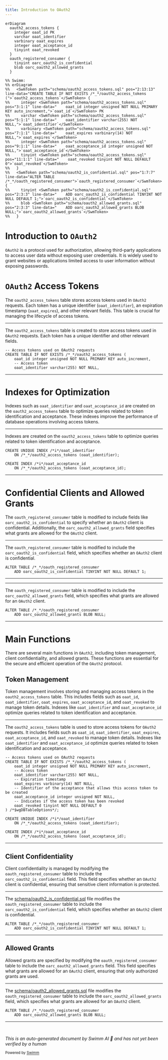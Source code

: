 ```yaml
---
title: Introduction to OAuth2
---
```

```mermaid
erDiagram
  oauth2_access_tokens {
    integer oaat_id PK
    varchar oaat_identifier
    varbinary oaat_expires
    integer oaat_acceptance_id
    tinyint oaat_revoked
  }
  oauth_registered_consumer {
    tinyint oarc_oauth2_is_confidential
    blob oarc_oauth2_allowed_grants
  }

%% Swimm:
%% erDiagram
%%   <SwmToken path="schema/oauth2_access_tokens.sql" pos="2:13:13" line-data="CREATE TABLE IF NOT EXISTS /*_*/oauth2_access_tokens (">`oauth2_access_tokens`</SwmToken> {
%%     integer <SwmToken path="schema/oauth2_access_tokens.sql" pos="3:1:1" line-data="    oaat_id integer unsigned NOT NULL PRIMARY KEY auto_increment,">`oaat_id`</SwmToken> PK
%%     varchar <SwmToken path="schema/oauth2_access_tokens.sql" pos="5:1:1" line-data="    oaat_identifier varchar(255) NOT NULL,">`oaat_identifier`</SwmToken>
%%     varbinary <SwmToken path="schema/oauth2_access_tokens.sql" pos="7:1:1" line-data="    oaat_expires varbinary(14) NOT NULL,">`oaat_expires`</SwmToken>
%%     integer <SwmToken path="schema/oauth2_access_tokens.sql" pos="9:1:1" line-data="    oaat_acceptance_id integer unsigned NOT NULL,">`oaat_acceptance_id`</SwmToken>
%%     tinyint <SwmToken path="schema/oauth2_access_tokens.sql" pos="11:1:1" line-data="    oaat_revoked tinyint NOT NULL DEFAULT 0">`oaat_revoked`</SwmToken>
%%   }
%%   <SwmToken path="schema/oauth2_is_confidential.sql" pos="1:7:7" line-data="ALTER TABLE /*_*/oauth_registered_consumer">`oauth_registered_consumer`</SwmToken> {
%%     tinyint <SwmToken path="schema/oauth2_is_confidential.sql" pos="2:3:3" line-data="    ADD oarc_oauth2_is_confidential TINYINT NOT NULL DEFAULT 1;">`oarc_oauth2_is_confidential`</SwmToken>
%%     blob <SwmToken path="schema/oauth2_allowed_grants.sql" pos="2:3:3" line-data="    ADD oarc_oauth2_allowed_grants BLOB NULL;">`oarc_oauth2_allowed_grants`</SwmToken>
%%   }
```

# Introduction to <SwmToken path="schema/oauth2_access_tokens.sql" pos="1:10:10" line-data="-- Access tokens used on OAuth2 requests">`OAuth2`</SwmToken>

<SwmToken path="schema/oauth2_access_tokens.sql" pos="1:10:10" line-data="-- Access tokens used on OAuth2 requests">`OAuth2`</SwmToken> is a protocol used for authorization, allowing third-party applications to access user data without exposing user credentials. It is widely used to grant websites or applications limited access to user information without exposing passwords.

# <SwmToken path="schema/oauth2_access_tokens.sql" pos="1:10:10" line-data="-- Access tokens used on OAuth2 requests">`OAuth2`</SwmToken> Access Tokens

The <SwmToken path="schema/oauth2_access_tokens.sql" pos="2:13:13" line-data="CREATE TABLE IF NOT EXISTS /*_*/oauth2_access_tokens (">`oauth2_access_tokens`</SwmToken> table stores access tokens used in <SwmToken path="schema/oauth2_access_tokens.sql" pos="1:10:10" line-data="-- Access tokens used on OAuth2 requests">`OAuth2`</SwmToken> requests. Each token has a unique identifier (<SwmToken path="schema/oauth2_access_tokens.sql" pos="5:1:1" line-data="    oaat_identifier varchar(255) NOT NULL,">`oaat_identifier`</SwmToken>), an expiration timestamp (<SwmToken path="schema/oauth2_access_tokens.sql" pos="7:1:1" line-data="    oaat_expires varbinary(14) NOT NULL,">`oaat_expires`</SwmToken>), and other relevant fields. This table is crucial for managing the lifecycle of access tokens.

<SwmSnippet path="/schema/oauth2_access_tokens.sql" line="1">

---

The <SwmToken path="schema/oauth2_access_tokens.sql" pos="2:13:13" line-data="CREATE TABLE IF NOT EXISTS /*_*/oauth2_access_tokens (">`oauth2_access_tokens`</SwmToken> table is created to store access tokens used in <SwmToken path="schema/oauth2_access_tokens.sql" pos="1:10:10" line-data="-- Access tokens used on OAuth2 requests">`OAuth2`</SwmToken> requests. Each token has a unique identifier and other relevant fields.

```plsql
-- Access tokens used on OAuth2 requests
CREATE TABLE IF NOT EXISTS /*_*/oauth2_access_tokens (
    oaat_id integer unsigned NOT NULL PRIMARY KEY auto_increment,
    -- Access token
    oaat_identifier varchar(255) NOT NULL,
```

---

</SwmSnippet>

# Indexes for Optimization

Indexes such as <SwmToken path="schema/oauth2_access_tokens.sql" pos="5:1:1" line-data="    oaat_identifier varchar(255) NOT NULL,">`oaat_identifier`</SwmToken> and <SwmToken path="schema/oauth2_access_tokens.sql" pos="9:1:1" line-data="    oaat_acceptance_id integer unsigned NOT NULL,">`oaat_acceptance_id`</SwmToken> are created on the <SwmToken path="schema/oauth2_access_tokens.sql" pos="2:13:13" line-data="CREATE TABLE IF NOT EXISTS /*_*/oauth2_access_tokens (">`oauth2_access_tokens`</SwmToken> table to optimize queries related to token identification and acceptance. These indexes improve the performance of database operations involving access tokens.

<SwmSnippet path="/schema/oauth2_access_tokens.sql" line="14">

---

Indexes are created on the <SwmToken path="schema/oauth2_access_tokens.sql" pos="15:6:6" line-data="    ON /*_*/oauth2_access_tokens (oaat_identifier);">`oauth2_access_tokens`</SwmToken> table to optimize queries related to token identification and acceptance.

```plsql
CREATE UNIQUE INDEX /*i*/oaat_identifier
    ON /*_*/oauth2_access_tokens (oaat_identifier);

CREATE INDEX /*i*/oaat_acceptance_id
    ON /*_*/oauth2_access_tokens (oaat_acceptance_id);
```

---

</SwmSnippet>

# Confidential Clients and Allowed Grants

The <SwmToken path="schema/oauth2_is_confidential.sql" pos="1:7:7" line-data="ALTER TABLE /*_*/oauth_registered_consumer">`oauth_registered_consumer`</SwmToken> table is modified to include fields like <SwmToken path="schema/oauth2_is_confidential.sql" pos="2:3:3" line-data="    ADD oarc_oauth2_is_confidential TINYINT NOT NULL DEFAULT 1;">`oarc_oauth2_is_confidential`</SwmToken> to specify whether an <SwmToken path="schema/oauth2_access_tokens.sql" pos="1:10:10" line-data="-- Access tokens used on OAuth2 requests">`OAuth2`</SwmToken> client is confidential. Additionally, the <SwmToken path="schema/oauth2_allowed_grants.sql" pos="2:3:3" line-data="    ADD oarc_oauth2_allowed_grants BLOB NULL;">`oarc_oauth2_allowed_grants`</SwmToken> field specifies what grants are allowed for the <SwmToken path="schema/oauth2_access_tokens.sql" pos="1:10:10" line-data="-- Access tokens used on OAuth2 requests">`OAuth2`</SwmToken> client.

<SwmSnippet path="/schema/oauth2_is_confidential.sql" line="1">

---

The <SwmToken path="schema/oauth2_is_confidential.sql" pos="1:7:7" line-data="ALTER TABLE /*_*/oauth_registered_consumer">`oauth_registered_consumer`</SwmToken> table is modified to include the <SwmToken path="schema/oauth2_is_confidential.sql" pos="2:3:3" line-data="    ADD oarc_oauth2_is_confidential TINYINT NOT NULL DEFAULT 1;">`oarc_oauth2_is_confidential`</SwmToken> field, which specifies whether an <SwmToken path="schema/oauth2_access_tokens.sql" pos="1:10:10" line-data="-- Access tokens used on OAuth2 requests">`OAuth2`</SwmToken> client is confidential.

```plsql
ALTER TABLE /*_*/oauth_registered_consumer
    ADD oarc_oauth2_is_confidential TINYINT NOT NULL DEFAULT 1;
```

---

</SwmSnippet>

<SwmSnippet path="/schema/oauth2_allowed_grants.sql" line="1">

---

The <SwmToken path="schema/oauth2_allowed_grants.sql" pos="1:7:7" line-data="ALTER TABLE /*_*/oauth_registered_consumer">`oauth_registered_consumer`</SwmToken> table is modified to include the <SwmToken path="schema/oauth2_allowed_grants.sql" pos="2:3:3" line-data="    ADD oarc_oauth2_allowed_grants BLOB NULL;">`oarc_oauth2_allowed_grants`</SwmToken> field, which specifies what grants are allowed for an <SwmToken path="schema/oauth2_access_tokens.sql" pos="1:10:10" line-data="-- Access tokens used on OAuth2 requests">`OAuth2`</SwmToken> client.

```plsql
ALTER TABLE /*_*/oauth_registered_consumer
    ADD oarc_oauth2_allowed_grants BLOB NULL;
```

---

</SwmSnippet>

# Main Functions

There are several main functions in <SwmToken path="schema/oauth2_access_tokens.sql" pos="1:10:10" line-data="-- Access tokens used on OAuth2 requests">`OAuth2`</SwmToken>, including token management, client confidentiality, and allowed grants. These functions are essential for the secure and efficient operation of the <SwmToken path="schema/oauth2_access_tokens.sql" pos="1:10:10" line-data="-- Access tokens used on OAuth2 requests">`OAuth2`</SwmToken> protocol.

## Token Management

Token management involves storing and managing access tokens in the <SwmToken path="schema/oauth2_access_tokens.sql" pos="2:13:13" line-data="CREATE TABLE IF NOT EXISTS /*_*/oauth2_access_tokens (">`oauth2_access_tokens`</SwmToken> table. This includes fields such as <SwmToken path="schema/oauth2_access_tokens.sql" pos="3:1:1" line-data="    oaat_id integer unsigned NOT NULL PRIMARY KEY auto_increment,">`oaat_id`</SwmToken>, <SwmToken path="schema/oauth2_access_tokens.sql" pos="5:1:1" line-data="    oaat_identifier varchar(255) NOT NULL,">`oaat_identifier`</SwmToken>, <SwmToken path="schema/oauth2_access_tokens.sql" pos="7:1:1" line-data="    oaat_expires varbinary(14) NOT NULL,">`oaat_expires`</SwmToken>, <SwmToken path="schema/oauth2_access_tokens.sql" pos="9:1:1" line-data="    oaat_acceptance_id integer unsigned NOT NULL,">`oaat_acceptance_id`</SwmToken>, and <SwmToken path="schema/oauth2_access_tokens.sql" pos="11:1:1" line-data="    oaat_revoked tinyint NOT NULL DEFAULT 0">`oaat_revoked`</SwmToken> to manage token details. Indexes like <SwmToken path="schema/oauth2_access_tokens.sql" pos="5:1:1" line-data="    oaat_identifier varchar(255) NOT NULL,">`oaat_identifier`</SwmToken> and <SwmToken path="schema/oauth2_access_tokens.sql" pos="9:1:1" line-data="    oaat_acceptance_id integer unsigned NOT NULL,">`oaat_acceptance_id`</SwmToken> optimize queries related to token identification and acceptance.

<SwmSnippet path="/schema/oauth2_access_tokens.sql" line="1">

---

The <SwmToken path="schema/oauth2_access_tokens.sql" pos="2:13:13" line-data="CREATE TABLE IF NOT EXISTS /*_*/oauth2_access_tokens (">`oauth2_access_tokens`</SwmToken> table is used to store access tokens for <SwmToken path="schema/oauth2_access_tokens.sql" pos="1:10:10" line-data="-- Access tokens used on OAuth2 requests">`OAuth2`</SwmToken> requests. It includes fields such as <SwmToken path="schema/oauth2_access_tokens.sql" pos="3:1:1" line-data="    oaat_id integer unsigned NOT NULL PRIMARY KEY auto_increment,">`oaat_id`</SwmToken>, <SwmToken path="schema/oauth2_access_tokens.sql" pos="5:1:1" line-data="    oaat_identifier varchar(255) NOT NULL,">`oaat_identifier`</SwmToken>, <SwmToken path="schema/oauth2_access_tokens.sql" pos="7:1:1" line-data="    oaat_expires varbinary(14) NOT NULL,">`oaat_expires`</SwmToken>, <SwmToken path="schema/oauth2_access_tokens.sql" pos="9:1:1" line-data="    oaat_acceptance_id integer unsigned NOT NULL,">`oaat_acceptance_id`</SwmToken>, and <SwmToken path="schema/oauth2_access_tokens.sql" pos="11:1:1" line-data="    oaat_revoked tinyint NOT NULL DEFAULT 0">`oaat_revoked`</SwmToken> to manage token details. Indexes like <SwmToken path="schema/oauth2_access_tokens.sql" pos="5:1:1" line-data="    oaat_identifier varchar(255) NOT NULL,">`oaat_identifier`</SwmToken> and <SwmToken path="schema/oauth2_access_tokens.sql" pos="9:1:1" line-data="    oaat_acceptance_id integer unsigned NOT NULL,">`oaat_acceptance_id`</SwmToken> optimize queries related to token identification and acceptance.

```plsql
-- Access tokens used on OAuth2 requests
CREATE TABLE IF NOT EXISTS /*_*/oauth2_access_tokens (
    oaat_id integer unsigned NOT NULL PRIMARY KEY auto_increment,
    -- Access token
    oaat_identifier varchar(255) NOT NULL,
    -- Expiration timestamp
    oaat_expires varbinary(14) NOT NULL,
    -- Identifier of the acceptance that allows this access token to be created
    oaat_acceptance_id integer unsigned NOT NULL,
    -- Indicates if the access token has been revoked
    oaat_revoked tinyint NOT NULL DEFAULT 0
) /*$wgDBTableOptions*/;

CREATE UNIQUE INDEX /*i*/oaat_identifier
    ON /*_*/oauth2_access_tokens (oaat_identifier);

CREATE INDEX /*i*/oaat_acceptance_id
    ON /*_*/oauth2_access_tokens (oaat_acceptance_id);
```

---

</SwmSnippet>

## Client Confidentiality

Client confidentiality is managed by modifying the <SwmToken path="schema/oauth2_is_confidential.sql" pos="1:7:7" line-data="ALTER TABLE /*_*/oauth_registered_consumer">`oauth_registered_consumer`</SwmToken> table to include the <SwmToken path="schema/oauth2_is_confidential.sql" pos="2:3:3" line-data="    ADD oarc_oauth2_is_confidential TINYINT NOT NULL DEFAULT 1;">`oarc_oauth2_is_confidential`</SwmToken> field. This field specifies whether an <SwmToken path="schema/oauth2_access_tokens.sql" pos="1:10:10" line-data="-- Access tokens used on OAuth2 requests">`OAuth2`</SwmToken> client is confidential, ensuring that sensitive client information is protected.

<SwmSnippet path="/schema/oauth2_is_confidential.sql" line="1">

---

The <SwmPath>[schema/oauth2_is_confidential.sql](schema/oauth2_is_confidential.sql)</SwmPath> file modifies the <SwmToken path="schema/oauth2_is_confidential.sql" pos="1:7:7" line-data="ALTER TABLE /*_*/oauth_registered_consumer">`oauth_registered_consumer`</SwmToken> table to include the <SwmToken path="schema/oauth2_is_confidential.sql" pos="2:3:3" line-data="    ADD oarc_oauth2_is_confidential TINYINT NOT NULL DEFAULT 1;">`oarc_oauth2_is_confidential`</SwmToken> field, which specifies whether an <SwmToken path="schema/oauth2_access_tokens.sql" pos="1:10:10" line-data="-- Access tokens used on OAuth2 requests">`OAuth2`</SwmToken> client is confidential.

```plsql
ALTER TABLE /*_*/oauth_registered_consumer
    ADD oarc_oauth2_is_confidential TINYINT NOT NULL DEFAULT 1;
```

---

</SwmSnippet>

## Allowed Grants

Allowed grants are specified by modifying the <SwmToken path="schema/oauth2_is_confidential.sql" pos="1:7:7" line-data="ALTER TABLE /*_*/oauth_registered_consumer">`oauth_registered_consumer`</SwmToken> table to include the <SwmToken path="schema/oauth2_allowed_grants.sql" pos="2:3:3" line-data="    ADD oarc_oauth2_allowed_grants BLOB NULL;">`oarc_oauth2_allowed_grants`</SwmToken> field. This field specifies what grants are allowed for an <SwmToken path="schema/oauth2_access_tokens.sql" pos="1:10:10" line-data="-- Access tokens used on OAuth2 requests">`OAuth2`</SwmToken> client, ensuring that only authorized grants are used.

<SwmSnippet path="/schema/oauth2_allowed_grants.sql" line="1">

---

The <SwmPath>[schema/oauth2_allowed_grants.sql](schema/oauth2_allowed_grants.sql)</SwmPath> file modifies the <SwmToken path="schema/oauth2_allowed_grants.sql" pos="1:7:7" line-data="ALTER TABLE /*_*/oauth_registered_consumer">`oauth_registered_consumer`</SwmToken> table to include the <SwmToken path="schema/oauth2_allowed_grants.sql" pos="2:3:3" line-data="    ADD oarc_oauth2_allowed_grants BLOB NULL;">`oarc_oauth2_allowed_grants`</SwmToken> field, which specifies what grants are allowed for an <SwmToken path="schema/oauth2_access_tokens.sql" pos="1:10:10" line-data="-- Access tokens used on OAuth2 requests">`OAuth2`</SwmToken> client.

```plsql
ALTER TABLE /*_*/oauth_registered_consumer
    ADD oarc_oauth2_allowed_grants BLOB NULL;
```

---

</SwmSnippet>

&nbsp;

*This is an auto-generated document by Swimm AI 🌊 and has not yet been verified by a human*

<SwmMeta version="3.0.0" repo-id="Z2l0aHViJTNBJTNBbWVkaWF3aWtpLWV4dGVuc2lvbnMtT0F1dGglM0ElM0FTd2ltbS1EZW1v" repo-name="mediawiki-extensions-OAuth"><sup>Powered by [Swimm](/)</sup></SwmMeta>
